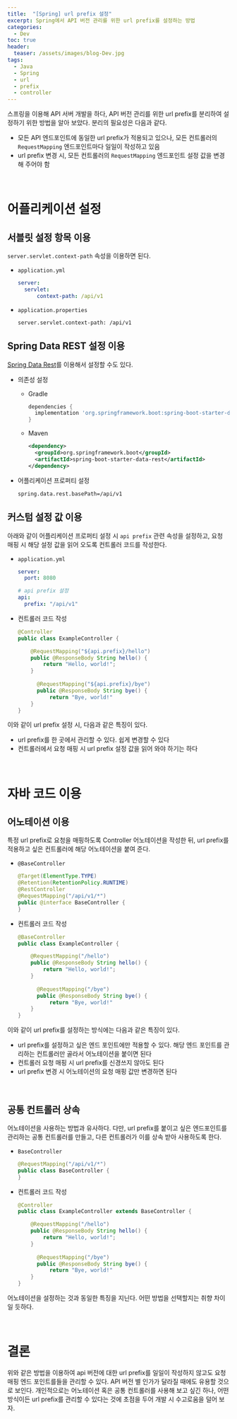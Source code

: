 ```yaml
---
title:  "[Spring] url prefix 설정"
excerpt: Spring에서 API 버전 관리를 위한 url prefix를 설정하는 방법
categories:
  - Dev
toc: true
header:
  teaser: /assets/images/blog-Dev.jpg
tags:
  - Java
  - Spring
  - url
  - prefix
  - controller
---
```


 

스프링을 이용해 API 서버 개발을 하다, API 버전 관리를 위한 url prefix를 분리하여 설정하기 위한 방법을 알아 보았다. 분리의 필요성은 다음과 같다.

- 모든 API 엔드포인트에 동일한 url prefix가 적용되고 있으나, 모든 컨트롤러의 `RequestMapping` 엔드포인트마다 일일이 작성하고 있음
- url prefix 변경 시, 모든 컨트롤러의 `RequestMapping` 엔드포인트 설정 값을 변경해 주어야 함

<br>

# 어플리케이션 설정





## 서블릿 설정 항목 이용

`server.servlet.context-path` 속성을 이용하면 된다.

- `application.yml`

  ```yaml
  server:
  	servlet:
  		context-path: /api/v1
  ```

- `application.properties`

  ```properties
  server.servlet.context-path: /api/v1
  ```



## Spring Data REST 설정 이용

 [Spring Data Rest](spring.io/projects/spring-data-rest)를 이용해서 설정할 수도 있다.

- 의존성 설정

  - Gradle

    ```groovy
    dependencies {
      implementation 'org.springframework.boot:spring-boot-starter-data-rest'
    }
    ```

  - Maven

    ```xml
    <dependency>
      <groupId>org.springframework.boot</groupId>
      <artifactId>spring-boot-starter-data-rest</artifactId>
    </dependency>
    ```

- 어플리케이션 프로퍼티 설정

  ```properties
  spring.data.rest.basePath=/api/v1
  ```





## 커스텀 설정 값 이용

 아래와 같이 어플리케이션 프로퍼티 설정 시 `api prefix` 관련 속성을 설정하고, 요청 매핑 시 해당 설정 값을 읽어 오도록 컨트롤러 코드를 작성한다.

- `application.yml`

  ```yaml
  server:
    port: 8080
  
  # api prefix 설정
  api:
    prefix: "/api/v1"
  ```

- 컨트롤러 코드 작성

  ```java
  @Controller
  public class ExampleController {
  
      @RequestMapping("${api.prefix}/hello")
      public @ResponseBody String hello() {
          return "Hello, world!";
      }
    
    	@RequestMapping("${api.prefix}/bye")
    	public @ResponseBody String bye() {
        	return "Bye, world!"
      }
  }
  
  ```

 이와 같이 url prefix 설정 시, 다음과 같은 특징이 있다.

- url prefix를 한 곳에서 관리할 수 있다. 쉽게 변경할 수 있다
- 컨트롤러에서 요청 매핑 시 url prefix 설정 값을 읽어 와야 하기는 하다



<br>

# 자바 코드 이용



## 어노테이션 이용

 특정 url prefix로 요청을 매핑하도록 Controller 어노테이션을 작성한 뒤, url prefix를 적용하고 싶은 컨트롤러에 해당 어노테이션을 붙여 준다.

- `@BaseController`

  ```java
  @Target(ElementType.TYPE)
  @Retention(RetentionPolicy.RUNTIME)
  @RestController
  @RequestMapping("/api/v1/*")
  public @interface BaseController {
  }
  ```

- 컨트롤러 코드 작성

  ```java
  @BaseController
  public class ExampleController {
  
      @RequestMapping("/hello")
      public @ResponseBody String hello() {
          return "Hello, world!";
      }
    
    	@RequestMapping("/bye")
    	public @ResponseBody String bye() {
        	return "Bye, world!"
      }
  }
  
  ```

 이와 같이 url prefix를 설정하는 방식에는 다음과 같은 특징이 있다.

- url prefix를 설정하고 싶은 엔드 포인트에만 적용할 수 있다. 해당 엔드 포인트를 관리하는 컨트롤러만 골라서 어노테이션을 붙이면 된다
- 컨트롤러 요청 매핑 시 url prefix를 신경쓰지 않아도 된다
- url prefix 변경 시 어노테이션의 요청 매핑 값만 변경하면 된다



<br>

## 공통 컨트롤러 상속

 어노테이션을 사용하는 방법과 유사하다. 다만, url prefix를 붙이고 싶은 엔드포인트를 관리하는 공통 컨트롤러를 만들고, 다른 컨트롤러가 이를 상속 받아 사용하도록 한다.

- `BaseController`

  ```java
  @RequestMapping("/api/v1/*")
  public class BaseController {
  }
  ```

- 컨트롤러 코드 작성

  ```java
  @Controller
  public class ExampleController extends BaseController {
  
      @RequestMapping("/hello")
      public @ResponseBody String hello() {
          return "Hello, world!";
      }
    
    	@RequestMapping("/bye")
    	public @ResponseBody String bye() {
        	return "Bye, world!"
      }
  }
  ```

 어노테이션을 설정하는 것과 동일한 특징을 지닌다. 어떤 방법을 선택할지는 취향 차이일 듯하다.



<br>

# 결론



 위와 같은 방법을 이용하여 api 버전에 대한 url prefix를 일일이 작성하지 않고도 요청 매핑 엔드 포인트를들을 관리할 수 있다. API 버전 별 인가가 달라질 때에도 유용할 것으로 보인다. 개인적으로는 어노테이션 혹은 공통 컨트롤러를 사용해 보고 싶긴 하나, 어떤 방식이든 url prefix를 관리할 수 있다는 것에 초점을 두어 개발 시 수고로움을 덜어 보자.
